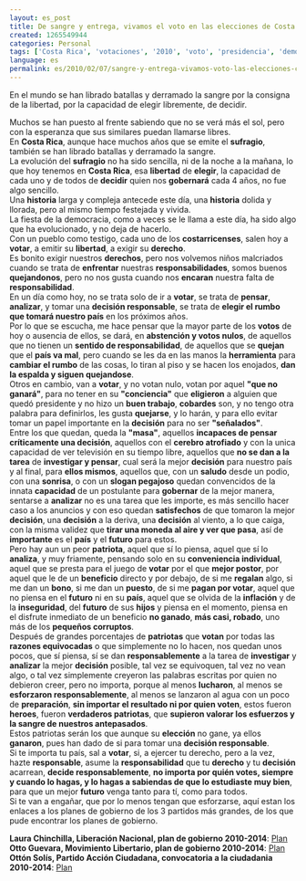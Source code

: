```yaml
---
layout: es_post
title: De sangre y entrega, vivamos el voto en las elecciones de Costa Rica con responsabilidad
created: 1265549944
categories: Personal
tags: ['Costa Rica', 'votaciones', '2010', 'voto', 'presidencia', 'democracia', 'elecciones', 'planes', 'gobierno', 'responsabilidad']
language: es
permalink: es/2010/02/07/sangre-y-entrega-vivamos-voto-las-elecciones-costa-rica-responsabilidad-1470/
---
```

En el mundo se han librado batallas y derramado la sangre por la consigna de la libertad, por la capacidad de elegir libremente, de decidir.

Muchos se han puesto al frente sabiendo que no se verá más el sol, pero con la esperanza que sus similares puedan llamarse libres.  
En __Costa Rica__, aunque hace muchos años que se emite el __sufragio__, también se han librado batallas y derramado la sangre.  
La evolución del __sufragio__ no ha sido sencilla, ni de la noche a la mañana, lo que hoy tenemos en __Costa Rica__, esa __libertad__ de __elegir__, la capacidad de cada uno y de todos de __decidir__ quien nos __gobernará__ cada 4 años, no fue algo sencillo.  
Una __historia__ larga y compleja antecede este día, una __historia__ dolida y llorada, pero al mismo tiempo festejada y vivida.  
La fiesta de la democracia, como a veces se le llama a este día, ha sido algo que ha evolucionado, y no deja de hacerlo.  
Con un pueblo como testigo, cada uno de los __costarricenses__, salen hoy a __votar__, a emitir su __libertad__, a exigir su __derecho__.  
Es bonito exigir nuestros __derechos__, pero nos volvemos niños malcriados cuando se trata de __enfrentar__ nuestras __responsabilidades__, somos buenos __quejandonos__, pero no nos gusta cuando nos __encaran__ nuestra falta de __responsabilidad__.  
En un día como hoy, no se trata solo de ir a __votar__, se trata de __pensar__, __analizar__, y tomar una __decisión responsable__, se trata de __elegir el rumbo que tomará nuestro país__ en los próximos años.  
Por lo que se escucha, me hace pensar que la mayor parte de los __votos__ de hoy o ausencia de ellos, se dará, en __abstención y votos nulos__, de aquellos que no tienen un __sentido de responsabilidad__, de aquellos que se __quejan__ que el __país va mal__, pero cuando se les da en las manos la __herramienta__ para __cambiar el rumbo__ de las cosas, lo tiran al piso y se hacen los enojados, __dan la espalda y siguen quejandose__.  
Otros en cambio, van a __votar__, y no votan nulo, votan por aquel __"que no ganará"__, para no tener en su __"conciencia"__ que __eligieron__ a alguien que quedó presidente y no hizo un __buen trabajo__, __cobardes__ son, y no tengo otra palabra para definirlos, les gusta __quejarse__, y lo harán, y para ello evitar tomar un papel importante en la __decisión__ para no ser __"señalados"__.  
Entre los que quedan, queda la __"masa"__, aquellos __incapaces de pensar críticamente una decisión__, aquellos con el __cerebro atrofiado__ y con la unica capacidad de ver televisión en su tiempo libre, aquellos que __no se dan a la tarea__ de __investigar y pensar__, cual será la mejor __decisión__ para nuestro país y al final, para __ellos mismos__, aquellos que, con un __saludo__ desde un podio, con una __sonrisa__, o con un __slogan pegajoso__ quedan convencidos de la innata __capacidad__ de un postulante para __gobernar__ de la mejor manera, sentarse a __analizar__ no es una tarea que les importe, es más sencillo hacer caso a los anuncios y con eso quedan __satisfechos__ de que tomaron la mejor __decisión__, una __decisión__ a la deriva, una __decisión__ al viento, a lo que caiga, con la misma validez que __tirar una moneda al aire y ver que pasa__, así de __importante__ es el __país__ y el __futuro__ para estos.  
Pero hay aun un peor __patriota__, aquel que sí lo piensa, aquel que sí lo __analiza__, y muy friamente, pensando solo en su __conveniencia individual__, aquel que se presta para el juego de __votar__ por el que __mejor postor__, por aquel que le de un __beneficio__ directo y por debajo, de si me __regalan__ algo, si me dan un __bono__, si me dan un __puesto__, de si me __pagan por votar__, aquel que no piensa en el __futuro__ ni en su __país__, aquel que se olvida de la __inflación__ y de la __inseguridad__, del __futuro__ de sus __hijos__ y piensa en el momento, piensa en el disfrute inmediato de un beneficio __no ganado__, __más casi, robado__, uno más de los __pequeños corruptos__.  
Después de grandes porcentajes de __patriotas__ que __votan__ por todas las __razones equivocadas__ o que simplemente no lo hacen, nos quedan unos pocos, que sí piensa, sí se dan __responsablemente__ a la tarea de __investigar__ y __analizar__ la mejor __decisión__ posible, tal vez se equivoquen, tal vez no vean algo, o tal vez simplemente creyeron las palabras escritas por quien no debieron creer, pero no importa, porque al menos __lucharon__, al menos se __esforzaron responsablemente__, al menos se lanzaron al agua con un poco de __preparación__, __sin importar el resultado ni por quien voten__, estos fueron __heroes__, fueron __verdaderos patriotas__, que __supieron valorar los esfuerzos y la sangre de nuestros antepasados__.  
Estos patriotas serán los que aunque su __elección__ no gane, ya ellos __ganaron__, pues han dado de si para tomar una __decisión responsable__.  
Si te importa tu país, sal a __votar__, si, a ejercer tu derecho, pero a la vez, hazte __responsable__, asume la __responsabilidad__ que tu __derecho__ y tu __decisión__ acarrean, __decide responsablemente__, __no importa por quién votes, siempre y cuando lo hagas, y lo hagas a sabiendas de que lo estudiaste muy bien__, para que un mejor __futuro__ venga tanto para tí, como para todos.  
Si te van a engañar, que por lo menos tengan que esforzarse, aquí estan los enlaces a los planes de gobierno de los 3 partidos más grandes, de los que pude encontrar los planes de gobierno.  

__Laura Chinchilla, Liberación Nacional, plan de gobierno 2010-2014__: [Plan](http://www.pln.or.cr/docs/plangobierno2010_2014.pdf)  
__Otto Guevara, Movimiento Libertario, plan de gobierno 2010-2014__: [Plan](http://ottoguevara2010.com/Plan%20Gobierno%20Movimiento%20Libertario.pdf)  
__Ottón Solís, Partido Acción Ciudadana, convocatoria a la ciudadania 2010-2014__: [Plan](http://otton.cr/downloads/ConvocatoriaCiudadana.pdf)  

